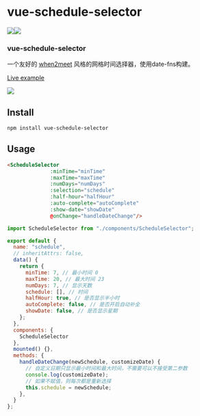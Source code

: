 # vue-schedule-selector
<a href="https://www.npmjs.com/package/vue-schedule-selector" target="_blank" rel="external"><img src="https://img.shields.io/npm/v/vue-schedule-selector.svg" style="width: auto; height: auto"></a><a href="https://www.npmjs.com/package/vue-schedule-selector"><img src="https://img.shields.io/npm/dm/vue-schedule-selector.svg" style="width: auto; height: auto"></a>

### vue-schedule-selector

一个友好的 [when2meet](https://www.when2meet.com/) 风格的网格时间选择器，使用date-fns构建。


[Live example](https://codesandbox.io/s/vue-schedule-selector-t6bhe)

<img src='http://ww3.sinaimg.cn/large/006tNc79gy1g5w82vxhxvj30ui0u0768.jpg'>


## Install
```
npm install vue-schedule-selector
```

## Usage
```html
<ScheduleSelector
              :minTime="minTime"
              :maxTime="maxTime"
              :numDays="numDays"
              :selection="schedule"
              :half-hour="halfHour"
              :auto-complete="autoComplete"
              :show-date="showDate"
              @onChange="handleDateChange"/>
```

```javascript
import ScheduleSelector from "./components/ScheduleSelector";

export default {
  name: "schedule",
  // inheritAttrs: false,
  data() {
    return {
      minTime: 7, // 最小时间 0
      maxTime: 20, // 最大时间 23
      numDays: 7, // 显示天数
      schedule: [], // 时间
      halfHour: true, // 是否显示半小时
      autoComplete: false, // 是否开启自动补全
      showDate: false, // 是否显示星期
    };
  },
  components: {
    ScheduleSelector
  },
  mounted() {},
  methods: {
    handleDateChange(newSchedule, customizeDate) {
      // 自定义日期只显示最小时间和最大时间，不需要可以不接受第二参数 
      console.log(customizeDate);
      // 如果不赋值，则每次都是重新选择
      this.schedule = newSchedule;
    },
  }
};
```

